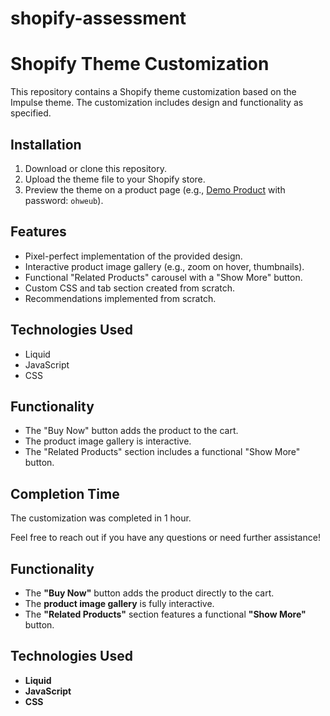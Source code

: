 # shopify-assessment
# Shopify Theme Customization

This repository contains a Shopify theme customization based on the Impulse theme. The customization includes design and functionality as specified.

## Installation

1. Download or clone this repository.
2. Upload the theme file to your Shopify store.
3. Preview the theme on a product page (e.g., [Demo Product](https://quick-start-f9bb0e00.myshopify.com/products/demo-product) with password: `ohweub`).

## Features

- Pixel-perfect implementation of the provided design.
- Interactive product image gallery (e.g., zoom on hover, thumbnails).
- Functional "Related Products" carousel with a "Show More" button.
- Custom CSS and tab section created from scratch.
- Recommendations implemented from scratch.

## Technologies Used

- Liquid
- JavaScript
- CSS

## Functionality

- The "Buy Now" button adds the product to the cart.
- The product image gallery is interactive.
- The "Related Products" section includes a functional "Show More" button.

## Completion Time

The customization was completed in 1 hour.

Feel free to reach out if you have any questions or need further assistance!

## Functionality

- The **"Buy Now"** button adds the product directly to the cart.
- The **product image gallery** is fully interactive.
- The **"Related Products"** section features a functional **"Show More"** button.

## Technologies Used

- **Liquid**
- **JavaScript**
- **CSS**
